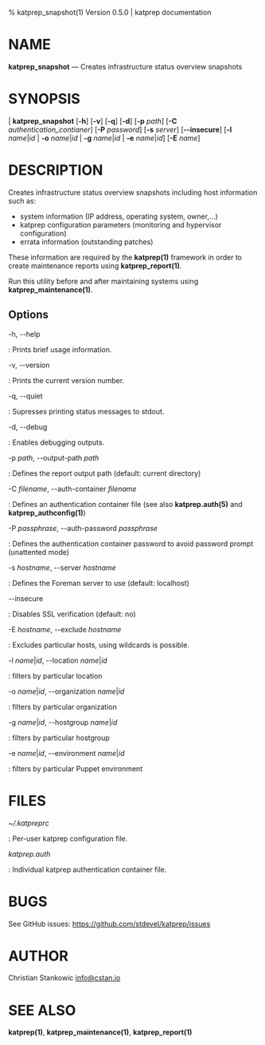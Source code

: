 % katprep_snapshot(1) Version 0.5.0 | katprep documentation

# NAME

**katprep_snapshot** — Creates infrastructure status overview snapshots

# SYNOPSIS

| **katprep_snapshot** \[**-h**] \[**-v**] \[**-q**] \[**-d**] \[**-p** _path_] \[**-C** _authentication\_contianer_] \[**-P** _password_] \[**-s** _server_] \[**--insecure**] \[**-l** _name_|_id_ | **-o** _name_|_id_ | **-g** _name_|_id_ | **-e** _name_|_id_] \[**-E** _name_]

# DESCRIPTION

Creates infrastructure status overview snapshots including host information such as:

- system information (IP address, operating system, owner,...)
- katprep configuration parameters (monitoring and hypervisor configuration)
- errata information (outstanding patches)

These information are required by the **katprep(1)** framework in order to create maintenance reports using **katprep_report(1)**.

Run this utility before and after maintaining systems using **katprep_maintenance(1)**.

## Options

-h, --help

:   Prints brief usage information.

-v, --version

:   Prints the current version number.

-q, --quiet

:   Supresses printing status messages to stdout.

-d, --debug

:   Enables debugging outputs.

-p _path_, --output-path _path_

:   Defines the report output path (default: current directory)

-C _filename_, --auth-container _filename_

:   Defines an authentication container file (see also **katprep.auth(5)** and **katprep_authconfig(1)**)

-P _passphrase_, --auth-password _passphrase_

:   Defines the authentication container password to avoid password prompt (unattented mode)

-s _hostname_, --server _hostname_

:   Defines the Foreman server to use (default: localhost)

--insecure

:   Disables SSL verification (default: no)

-E _hostname_, --exclude _hostname_

:   Excludes particular hosts, using wildcards is possible.

-l _name_|_id_, --location _name_|_id_

:   filters by particular location

-o _name_|_id_, --organization _name_|_id_

:   filters by particular organization

-g _name_|_id_, --hostgroup _name_|_id_

:   filters by particular hostgroup

-e _name_|_id_, --environment _name_|_id_

:   filters by particular Puppet environment

# FILES

*~/.katpreprc*

:   Per-user katprep configuration file.

*katprep.auth*

:   Individual katprep authentication container file.

# BUGS

See GitHub issues: <https://github.com/stdevel/katprep/issues>

# AUTHOR

Christian Stankowic <info@cstan.io>

# SEE ALSO

**katprep(1)**, **katprep_maintenance(1)**, **katprep_report(1)**
